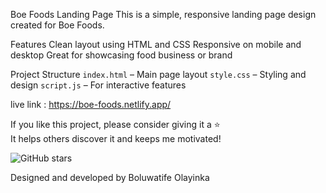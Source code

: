 Boe Foods Landing Page
This is a simple, responsive landing page design created for Boe Foods.


Features
Clean layout using HTML and CSS
Responsive on mobile and desktop
 Great for showcasing food business or brand

 Project Structure
 `index.html` – Main page layout
 `style.css` – Styling and design
 `script.js` – For interactive features

live link : https://boe-foods.netlify.app/

If you like this project, please consider giving it a ⭐️  
It helps others discover it and keeps me motivated!

![GitHub stars](https://img.shields.io/github/stars/olayinkabolu97/Boe-food-landing-page-?style=social)

Designed and developed by Boluwatife Olayinka
